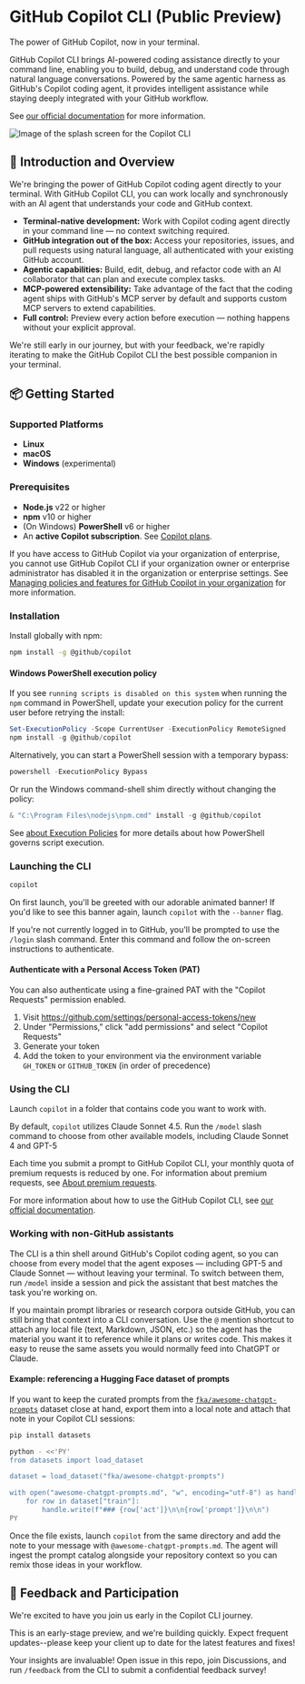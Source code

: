 # GitHub Copilot CLI (Public Preview)

The power of GitHub Copilot, now in your terminal.

GitHub Copilot CLI brings AI-powered coding assistance directly to your command line, enabling you to build, debug, and understand code through natural language conversations. Powered by the same agentic harness as GitHub's Copilot coding agent, it provides intelligent assistance while staying deeply integrated with your GitHub workflow.

See [our official documentation](https://docs.github.com/copilot/concepts/agents/about-copilot-cli) for more information.

![Image of the splash screen for the Copilot CLI](https://github.com/user-attachments/assets/51ac25d2-c074-467a-9c88-38a8d76690e3)

## 🚀 Introduction and Overview

We're bringing the power of GitHub Copilot coding agent directly to your terminal. With GitHub Copilot CLI, you can work locally and synchronously with an AI agent that understands your code and GitHub context.

- **Terminal-native development:** Work with Copilot coding agent directly in your command line — no context switching required.
- **GitHub integration out of the box:** Access your repositories, issues, and pull requests using natural language, all authenticated with your existing GitHub account.
- **Agentic capabilities:** Build, edit, debug, and refactor code with an AI collaborator that can plan and execute complex tasks.
- **MCP-powered extensibility:** Take advantage of the fact that the coding agent ships with GitHub's MCP server by default and supports custom MCP servers to extend capabilities.
- **Full control:** Preview every action before execution — nothing happens without your explicit approval.

We're still early in our journey, but with your feedback, we're rapidly iterating to make the GitHub Copilot CLI the best possible companion in your terminal.

## 📦 Getting Started

### Supported Platforms

- **Linux**
- **macOS**
- **Windows** (experimental)

### Prerequisites

- **Node.js** v22 or higher
- **npm** v10 or higher
- (On Windows) **PowerShell** v6 or higher
- An **active Copilot subscription**. See [Copilot plans](https://github.com/features/copilot/plans?ref_cta=Copilot+plans+signup&ref_loc=install-copilot-cli&ref_page=docs).

If you have access to GitHub Copilot via your organization of enterprise, you cannot use GitHub Copilot CLI if your organization owner or enterprise administrator has disabled it in the organization or enterprise settings. See [Managing policies and features for GitHub Copilot in your organization](http://docs.github.com/copilot/managing-copilot/managing-github-copilot-in-your-organization/managing-github-copilot-features-in-your-organization/managing-policies-for-copilot-in-your-organization) for more information.

### Installation

Install globally with npm:
```bash
npm install -g @github/copilot
```

#### Windows PowerShell execution policy

If you see `running scripts is disabled on this system` when running the `npm` command in PowerShell, update your execution
policy for the current user before retrying the install:

```powershell
Set-ExecutionPolicy -Scope CurrentUser -ExecutionPolicy RemoteSigned
npm install -g @github/copilot
```

Alternatively, you can start a PowerShell session with a temporary bypass:

```powershell
powershell -ExecutionPolicy Bypass
```

Or run the Windows command-shell shim directly without changing the policy:

```powershell
& "C:\Program Files\nodejs\npm.cmd" install -g @github/copilot
```

See [about Execution Policies](https://go.microsoft.com/fwlink/?LinkID=135170) for more details about how PowerShell governs
script execution.

### Launching the CLI

```bash
copilot
```

On first launch, you'll be greeted with our adorable animated banner! If you'd like to see this banner again, launch `copilot` with the `--banner` flag. 

If you're not currently logged in to GitHub, you'll be prompted to use the `/login` slash command. Enter this command and follow the on-screen instructions to authenticate.

#### Authenticate with a Personal Access Token (PAT)

You can also authenticate using a fine-grained PAT with the "Copilot Requests" permission enabled.

1. Visit https://github.com/settings/personal-access-tokens/new
2. Under "Permissions," click "add permissions" and select "Copilot Requests"
3. Generate your token
4. Add the token to your environment via the environment variable `GH_TOKEN` or `GITHUB_TOKEN` (in order of precedence)

### Using the CLI

Launch `copilot` in a folder that contains code you want to work with. 

By default, `copilot` utilizes Claude Sonnet 4.5. Run the `/model` slash command to choose from other available models, including Claude Sonnet 4 and GPT-5

Each time you submit a prompt to GitHub Copilot CLI, your monthly quota of premium requests is reduced by one. For information about premium requests, see [About premium requests](https://docs.github.com/copilot/managing-copilot/monitoring-usage-and-entitlements/about-premium-requests).

For more information about how to use the GitHub Copilot CLI, see [our official documentation](https://docs.github.com/copilot/concepts/agents/about-copilot-cli).

### Working with non-GitHub assistants

The CLI is a thin shell around GitHub's Copilot coding agent, so you can choose
from every model that the agent exposes — including GPT-5 and Claude Sonnet —
without leaving your terminal. To switch between them, run `/model` inside a
session and pick the assistant that best matches the task you're working on.

If you maintain prompt libraries or research corpora outside GitHub, you can
still bring that context into a CLI conversation. Use the `@` mention shortcut
to attach any local file (text, Markdown, JSON, etc.) so the agent has the
material you want it to reference while it plans or writes code. This makes it
easy to reuse the same assets you would normally feed into ChatGPT or Claude.

#### Example: referencing a Hugging Face dataset of prompts

If you want to keep the curated prompts from the
[`fka/awesome-chatgpt-prompts`](https://huggingface.co/datasets/fka/awesome-chatgpt-prompts)
dataset close at hand, export them into a local note and attach that note in
your Copilot CLI sessions:

```bash
pip install datasets

python - <<'PY'
from datasets import load_dataset

dataset = load_dataset("fka/awesome-chatgpt-prompts")

with open("awesome-chatgpt-prompts.md", "w", encoding="utf-8") as handle:
    for row in dataset["train"]:
        handle.write(f"### {row['act']}\n\n{row['prompt']}\n\n")
PY
```

Once the file exists, launch `copilot` from the same directory and add the note
to your message with `@awesome-chatgpt-prompts.md`. The agent will ingest the
prompt catalog alongside your repository context so you can remix those ideas in
your workflow.


## 📢 Feedback and Participation

We're excited to have you join us early in the Copilot CLI journey.

This is an early-stage preview, and we're building quickly. Expect frequent updates--please keep your client up to date for the latest features and fixes!

Your insights are invaluable! Open issue in this repo, join Discussions, and run `/feedback` from the CLI to submit a confidential feedback survey!

